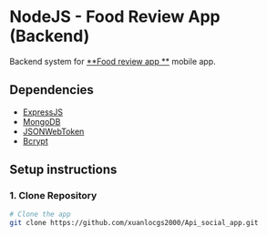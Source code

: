 # NodeJS - Food Review App (Backend)

Backend system for [**Food review app **](https://github.com/xuanlocgs2000/foodReviewApp "React Native - Food reivew App") mobile app.

## Dependencies

- [ExpressJS](https://expressjs.com "Popular Web Framework for NodeJS")
- [MongoDB](https://docs.mongodb.com/drivers/node/current "MongoDB Client for NodeJS")
- [JSONWebToken](https://github.com/auth0/node-jsonwebtoken "Library for generating and parsing JWT")
- [Bcrypt](https://github.com/kelektiv/node.bcrypt.js "Library for password hashing")

## Setup instructions

### 1. Clone Repository

```sh
# Clone the app
git clone https://github.com/xuanlocgs2000/Api_social_app.git
```
